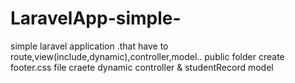 # LaravelApp-simple-
simple laravel application .that have to route,view(include,dynamic),controller,model..
public folder create footer.css file
craete dynamic controller & studentRecord model


